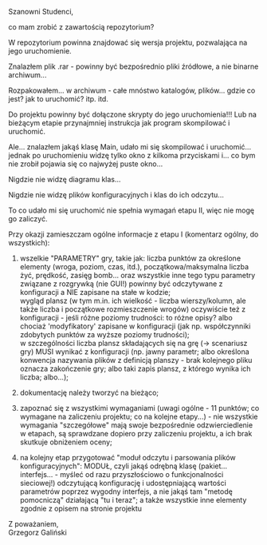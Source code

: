 Szanowni Studenci,

co mam zrobić z zawartością repozytorium?

W repozytorium powinna znajdować się wersja projektu, pozwalająca na jego uruchomienie.

Znalazłem plik .rar - powinny być bezpośrednio pliki źródłowe, a nie binarne archiwum... 

Rozpakowałem... w archiwum - całe mnóstwo katalogów, plików... gdzie co jest? jak to uruchomić? itp. itd.

Do projektu powinny być dołączone skrypty do jego uruchomienia!!! Lub na bieżącym etapie przynajmniej instrukcja jak program skompilować i uruchomić.

Ale... znalazłem jakąś klasę Main, udało mi się skompilować i uruchomić... jednak 
po uruchomieniu widzę tylko okno z kilkoma przyciskami i... co bym nie zrobił pojawia się co najwyżej puste okno...

Nigdzie nie widzę diagramu klas...

Nigdzie nie widzę plików konfiguracyjnych i klas do ich odczytu...

To co udało mi się uruchomić nie spełnia wymagań etapu II, więc nie mogę go zaliczyć.




Przy okazji zamieszczam ogólne informacje z etapu I (komentarz ogólny, do wszystkich):

1. wszelkie "PARAMETRY" gry, takie jak: liczba punktów za określone elementy (wroga, poziom, czas, itd.), początkowa/maksymalna liczba żyć, prędkość, zasięg bomb... 
oraz wszystkie inne tego typu parametry związane z rozgrywką (nie GUI!) powinny być odczytywane z konfiguracji a NIE zapisane na stałe w kodzie;<br/>
  wygląd plansz (w tym m.in. ich wielkość - liczba wierszy/kolumn, ale także liczba i początkowe rozmieszczenie wrogów) oczywiście też z konfiguracji - jeśli 
różne poziomy trudności: to różne opisy? albo chociaż 'modyfikatory' zapisane w konfiguracji (jak np. współczynniki zdobytych punktów za wyższe poziomy trudności); <br/>
  w szczególności liczba plansz składających się na grę (-> scenariusz gry) MUSI wynikać z konfiguracji (np. jawny parametr; 
albo określona konwencja nazywania plików z definicją planszy - brak kolejnego pliku oznacza zakończenie gry; 
albo taki zapis plansz, z którego wynika ich liczba; albo...);

2. dokumentację należy tworzyć na bieżąco;

3. zapoznać się z wszystkimi wymaganiami (uwagi ogólne - 11 punktów; co wymagane na zaliczeniu projektu; co na kolejne etapy...) - nie wszystkie wymagania "szczegółowe" mają swoje bezpośrednie odzwierciedlenie w etapach, są sprawdzane dopiero przy zaliczeniu projektu, a ich brak skutkuje obniżeniem oceny;

4. na kolejny etap przygotować "moduł odczytu i parsowania plików konfiguracyjnych": MODUŁ, czyli jakąś odrębną klasę (pakiet... interfejs... - myśleć od razu przyszłościowo o funkcjonalności sieciowej!) odczytującą konfigurację i udostępniającą wartości parametrów poprzez wygodny interfejs, a nie jakąś tam "metodę pomocniczą" działającą "tu i teraz";
  a także wszystkie inne elementy zgodnie z opisem na stronie projektu


Z poważaniem,<br/>
Grzegorz Galiński
